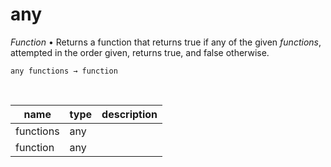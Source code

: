 # any

_Function_ &bull; Returns a function that returns true if any of the given _functions_, attempted in the order given, returns true, and false otherwise.

<pre><code>any functions &rarr; function</code></pre>
<br>

| name | type | description |
|------|------|-------------|
|functions|any||
|function|any||




